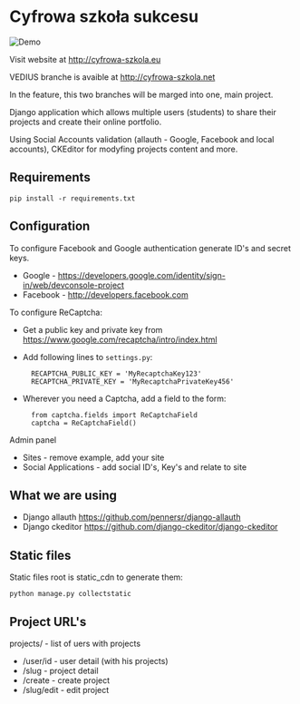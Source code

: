 
# Cyfrowa szkoła sukcesu
![Demo](http://i.imgur.com/DvO0CaF.gif)

Visit website at <http://cyfrowa-szkola.eu>

VEDIUS branche is avaible at <http://cyfrowa-szkola.net>

In the feature, this two branches will be marged into one, main project.

Django application which allows multiple users (students) to share their projects and create their online portfolio.

Using Social Accounts validation (allauth - Google, Facebook and local accounts), CKEditor for modyfing projects content and more.


## Requirements


`pip install -r requirements.txt`

## Configuration


To configure Facebook and Google authentication generate ID's and secret keys.

* Google - <https://developers.google.com/identity/sign-in/web/devconsole-project>
* Facebook - <http://developers.facebook.com>

To configure ReCaptcha:
* Get a public key and private key from <https://www.google.com/recaptcha/intro/index.html>
* Add following lines to `settings.py`:
    
        RECAPTCHA_PUBLIC_KEY = 'MyRecaptchaKey123'
        RECAPTCHA_PRIVATE_KEY = 'MyRecaptchaPrivateKey456'

* Wherever you need a Captcha, add a field to the form:
    
        from captcha.fields import ReCaptchaField
        captcha = ReCaptchaField()

Admin panel

* Sites - remove example, add your site
* Social Applications - add social ID's, Key's and relate to site


## What we are using

* Django allauth <https://github.com/pennersr/django-allauth>
* Django ckeditor <https://github.com/django-ckeditor/django-ckeditor>

## Static files

Static files root is static_cdn to generate them:

` python manage.py collectstatic `


## Project URL's

projects/ - list of uers with projects

 * /user/id - user detail (with his projects)
 * /slug - project detail
 * /create - create project
 * /slug/edit - edit project


